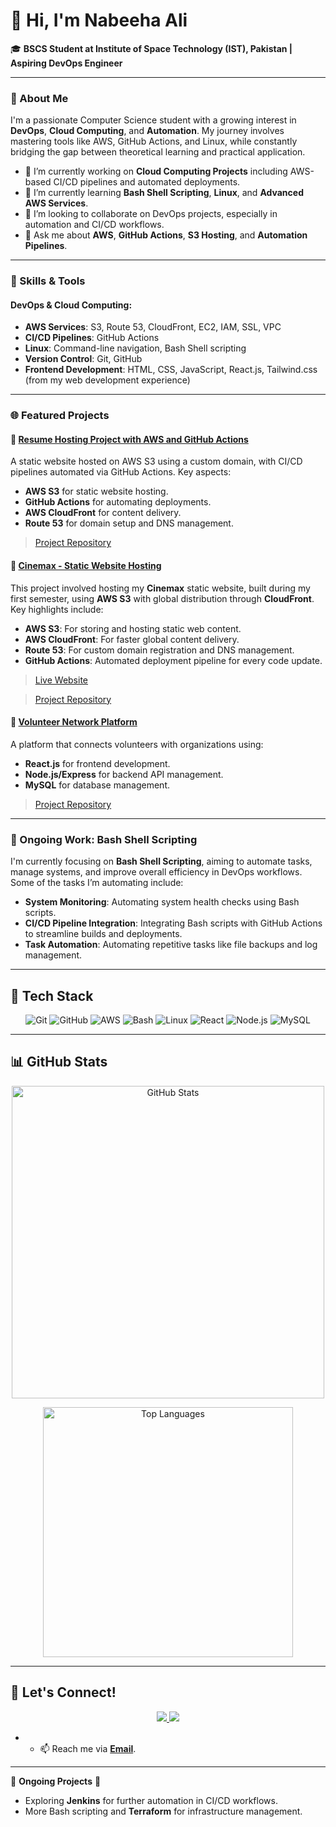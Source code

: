 # 👋 Hi, I'm Nabeeha Ali

🎓 **BSCS Student at Institute of Space Technology (IST), Pakistan | Aspiring DevOps Engineer**

---

### 🚀 About Me

I'm a passionate Computer Science student with a growing interest in **DevOps**, **Cloud Computing**, and **Automation**. My journey involves mastering tools like AWS, GitHub Actions, and Linux, while constantly bridging the gap between theoretical learning and practical application.

- 🔭 I’m currently working on **Cloud Computing Projects** including AWS-based CI/CD pipelines and automated deployments.
- 🌱 I’m currently learning **Bash Shell Scripting**, **Linux**, and **Advanced AWS Services**.
- 👯 I’m looking to collaborate on DevOps projects, especially in automation and CI/CD workflows.
- 💬 Ask me about **AWS**, **GitHub Actions**, **S3 Hosting**, and **Automation Pipelines**.

---

### 🌟 Skills & Tools

#### **DevOps & Cloud Computing:**
- **AWS Services**: S3, Route 53, CloudFront, EC2, IAM, SSL, VPC
- **CI/CD Pipelines**: GitHub Actions
- **Linux**: Command-line navigation, Bash Shell scripting
- **Version Control**: Git, GitHub
- **Frontend Development**: HTML, CSS, JavaScript, React.js, Tailwind.css (from my web development experience)
  
---

### 🌐 Featured Projects

#### 📂 [Resume Hosting Project with AWS and GitHub Actions](https://resume.practiceaws.click)

A static website hosted on AWS S3 using a custom domain, with CI/CD pipelines automated via GitHub Actions. Key aspects:
- **AWS S3** for static website hosting.
- **GitHub Actions** for automating deployments.
- **AWS CloudFront** for content delivery.
- **Route 53** for domain setup and DNS management.

> [Project Repository](https://github.com/NabeehaAliii/GitHubAction_Project)

#### 📂 [Cinemax - Static Website Hosting](https://practiceaws.click)

This project involved hosting my **Cinemax** static website, built during my first semester, using **AWS S3** with global distribution through **CloudFront**. Key highlights include:
- **AWS S3**: For storing and hosting static web content.
- **AWS CloudFront**: For faster global content delivery.
- **Route 53**: For custom domain registration and DNS management.
- **GitHub Actions**: Automated deployment pipeline for every code update.

> [Live Website](https://practiceaws.click)

> [Project Repository](https://github.com/NabeehaAliii/https://github.com/NabeehaAliii/Cloud-Projects/tree/main/Cloud_Mini_Projects/StaticWebsiteRoute53)

#### 📂 [Volunteer Network Platform](#link-to-project)

A platform that connects volunteers with organizations using:
- **React.js** for frontend development.
- **Node.js/Express** for backend API management.
- **MySQL** for database management.

> [Project Repository](https://github.com/NabeehaAliii/Volunteer_Network)

---

### 🔧 Ongoing Work: Bash Shell Scripting

I'm currently focusing on **Bash Shell Scripting**, aiming to automate tasks, manage systems, and improve overall efficiency in DevOps workflows. Some of the tasks I’m automating include:
- **System Monitoring**: Automating system health checks using Bash scripts.
- **CI/CD Pipeline Integration**: Integrating Bash scripts with GitHub Actions to streamline builds and deployments.
- **Task Automation**: Automating repetitive tasks like file backups and log management.

---

<!-- Tech Stack Section -->
<h2>🔧 Tech Stack</h2>

<p align="center">
  <img src="https://img.shields.io/badge/Git-F05032?style=for-the-badge&logo=git&logoColor=white" alt="Git"/>
  <img src="https://img.shields.io/badge/GitHub-181717?style=for-the-badge&logo=github&logoColor=white" alt="GitHub"/>
  <img src="https://img.shields.io/badge/AWS-232F3E?style=for-the-badge&logo=amazon-aws&logoColor=white" alt="AWS"/>
  <img src="https://img.shields.io/badge/Bash-4EAA25?style=for-the-badge&logo=gnu-bash&logoColor=white" alt="Bash"/>
  <img src="https://img.shields.io/badge/Linux-FCC624?style=for-the-badge&logo=linux&logoColor=black" alt="Linux"/>
  <img src="https://img.shields.io/badge/React-20232A?style=for-the-badge&logo=react&logoColor=61DAFB" alt="React"/>
  <img src="https://img.shields.io/badge/Node.js-339933?style=for-the-badge&logo=nodedotjs&logoColor=white" alt="Node.js"/>
  <img src="https://img.shields.io/badge/MySQL-4479A1?style=for-the-badge&logo=mysql&logoColor=white" alt="MySQL"/>
</p>

<hr/>

<h2>📊 GitHub Stats</h2>

<p align="center">
  <img src="https://github-readme-stats.vercel.app/api?username=NabeehaAliii&show_icons=true&theme=default&count_private=true&hide=stars,issues&hide_border=true&border_radius=20&bg_color=FFFFFF" alt="GitHub Stats" width="500"/>
</p>

<p align="center">
  <img src="https://github-readme-stats.vercel.app/api/top-langs/?username=NabeehaAliii&layout=compact&theme=default&hide_border=true&border_radius=20&bg_color=FFFFFF" alt="Top Languages" width="400"/>
</p>

<hr/>

## 🔗 Let's Connect!

<div align="center">
  <a href="https://www.linkedin.com/in/nabeeha-ali-15111a19b/">
    <img src="https://img.shields.io/badge/LinkedIn-0077B5?style=for-the-badge&logo=linkedin&logoColor=white" />
  </a>
  <a href="mailto:alnabeeha44@gmail.com">
    <img src="https://img.shields.io/badge/Gmail-D14836?style=for-the-badge&logo=gmail&logoColor=white" />
  </a>
</div>

- - 📫 Reach me via **[Email](mailto:alinabeeha44@gmail.com)**.


---

🚧 **Ongoing Projects** 🚧
- Exploring **Jenkins** for further automation in CI/CD workflows.
- More Bash scripting and **Terraform** for infrastructure management.
